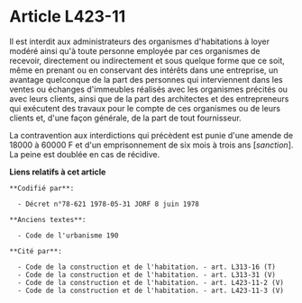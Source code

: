 # Article L423-11

Il est interdit aux administrateurs des organismes d'habitations à loyer modéré ainsi qu'à toute personne employée par ces
organismes de recevoir, directement ou indirectement et sous quelque forme que ce soit, même en prenant ou en conservant des
intérêts dans une entreprise, un avantage quelconque de la part des personnes qui interviennent dans les ventes ou échanges
d'immeubles réalisés avec les organismes précités ou avec leurs clients, ainsi que de la part des architectes et des
entrepreneurs qui exécutent des travaux pour le compte de ces organismes ou de leurs clients et, d'une façon générale, de la
part de tout fournisseur.

La contravention aux interdictions qui précèdent est punie d'une amende de 18000 à 60000 F et d'un emprisonnement de six mois
à trois ans [*sanction*]. La peine est doublée en cas de récidive.

**Liens relatifs à cet article**

	**Codifié par**:

	  - Décret n°78-621 1978-05-31 JORF 8 juin 1978

	**Anciens textes**:

	  - Code de l'urbanisme 190

	**Cité par**:

	  - Code de la construction et de l'habitation. - art. L313-16 (T)
	  - Code de la construction et de l'habitation. - art. L313-31 (V)
	  - Code de la construction et de l'habitation. - art. L423-11-2 (V)
	  - Code de la construction et de l'habitation. - art. L423-11-3 (V)
